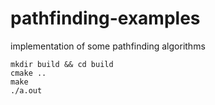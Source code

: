 # pathfinding-examples
implementation of some pathfinding algorithms

```
mkdir build && cd build
cmake ..
make
./a.out
```
